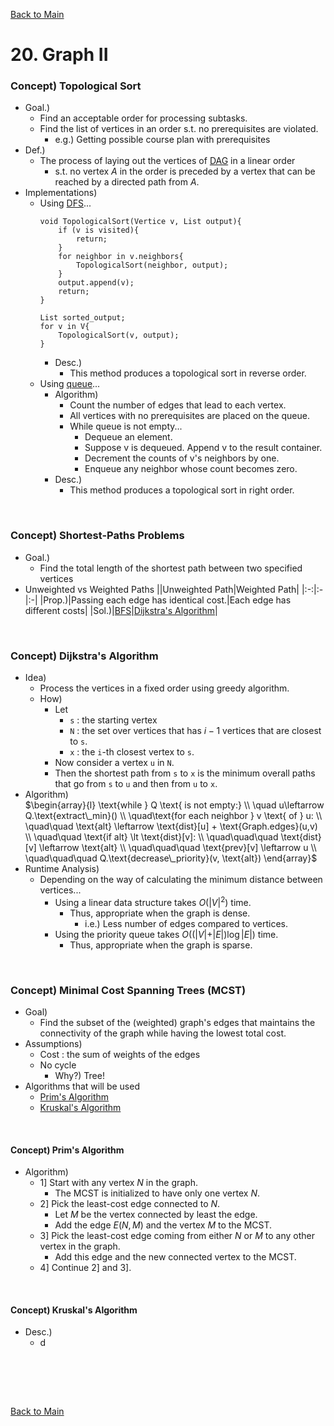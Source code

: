 [Back to Main](../main.md)

# 20. Graph II

### Concept) Topological Sort
- Goal.)
  - Find an acceptable order for processing subtasks.
  - Find the list of vertices in an order s.t. no prerequisites are violated.
    - e.g.) Getting possible course plan with prerequisites
- Def.)
  - The process of laying out the vertices of [DAG](19.md#concept-cycle) in a linear order
    - s.t. no vertex $`A`$ in the order is preceded by a vertex that can be reached by a directed path from $`A`$.
- Implementations)
  - Using [DFS](19.md#concept-depth-first-search-dfs)...
    ```
    void TopologicalSort(Vertice v, List output){
        if (v is visited){
            return;
        }
        for neighbor in v.neighbors{
            TopologicalSort(neighbor, output);
        }
        output.append(v);
        return;
    }

    List sorted_output;
    for v in V{
        TopologicalSort(v, output);
    }
    ```
    - Desc.)
      - This method produces a topological sort in reverse order.
  - Using [queue](05.md#concept-queue)...
    - Algorithm)
      - Count the number of edges that lead to each vertex.
      - All vertices with no prerequisites are placed on the queue.
      - While queue is not empty...
        - Dequeue an element. 
        - Suppose v is dequeued. Append v to the result container.
        - Decrement the counts of v's neighbors by one.
        - Enqueue any neighbor whose count becomes zero.
    - Desc.)
      - This method produces a topological sort in right order.

<br>

### Concept) Shortest-Paths Problems
- Goal.)
  - Find the total length of the shortest path between two specified vertices
- Unweighted vs Weighted Paths
  ||Unweighted Path|Weighted Path|
  |:-:|:-|:-|
  |Prop.)|Passing each edge has identical cost.|Each edge has different costs|
  |Sol.)|[BFS](19.md#concept-breadth-first-search-bfs)|[Dijkstra's Algorithm](#concept-dijkstras-algorithm)|


<br>

### Concept) Dijkstra's Algorithm
- Idea)
  - Process the vertices in a fixed order using greedy algorithm.
  - How)
    - Let
      - `s` : the starting vertex
      - `N` : the set over vertices that has $`i-1`$ vertices that are closest to `s`.
      - `x` : the `i`-th closest vertex to `s`.
    - Now consider a vertex `u` in `N`.
    - Then the shortest path from `s` to `x` is the minimum overall paths that go from `s` to `u` and then from `u` to `x`.
- Algorithm)   
  $`\begin{array}{l}
    \text{while } Q \text{ is not empty:} \\
    \quad u\leftarrow Q.\text{extract\_min}() \\
    \quad\text{for each neighbor } v \text{ of } u: \\
    \quad\quad \text{alt} \leftarrow \text{dist}[u] + \text{Graph.edges}(u,v) \\
    \quad\quad \text{if alt} \lt \text{dist}[v]: \\
    \quad\quad\quad \text{dist}[v] \leftarrow \text{alt} \\
    \quad\quad\quad \text{prev}[v] \leftarrow u \\
    \quad\quad\quad Q.\text{decrease\_priority}(v, \text{alt})
  \end{array}`$
- Runtime Analysis)
  - Depending on the way of calculating the minimum distance between vertices...
    - Using a linear data structure takes $`O(\vert V \vert^2)`$ time.
      - Thus, appropriate when the graph is dense.
        - i.e.) Less number of edges compared to vertices.
    - Using the priority queue takes $`O((\vert V\vert + \vert E\vert)\log \vert E\vert)`$ time.
      - Thus, appropriate when the graph is sparse.


<br>

### Concept) Minimal Cost Spanning Trees (MCST)
- Goal)
  - Find the subset of the (weighted) graph's edges that maintains the connectivity of the graph while having the lowest total cost.
- Assumptions)
  - Cost : the sum of weights of the edges
  - No cycle
    - Why?) Tree!
- Algorithms that will be used
  - [Prim's Algorithm](#concept-prims-algorithm)
  - [Kruskal's Algorithm](#concept-kruskals-algorithm)

<br>

#### Concept) Prim's Algorithm
- Algorithm)
  - 1] Start with any vertex $`N`$ in the graph.
    - The MCST is initialized to have only one vertex $`N`$.
  - 2] Pick the least-cost edge connected to $`N`$.
    - Let $`M`$ be the vertex connected by least the edge.
    - Add the edge $`E(N, M)`$ and the vertex $`M`$ to the MCST.
  - 3] Pick the least-cost edge coming from either $`N`$ or $`M`$ to any other vertex in the graph.
    - Add this edge and the new connected vertex to the MCST.
  - 4] Continue 2] and 3].

<br>

#### Concept) Kruskal's Algorithm
- Desc.)
  - d

<br>













<br><br>

[Back to Main](../main.md)